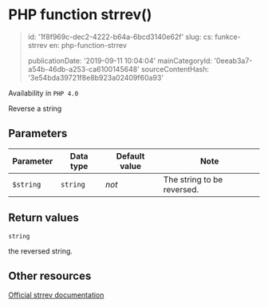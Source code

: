 PHP function strrev()
=====================

> id: '1f8f969c-dec2-4222-b64a-6bcd3140e62f'
> slug:
> 	cs: funkce-strrev
> 	en: php-function-strrev
> 
> publicationDate: '2019-09-11 10:04:04'
> mainCategoryId: '0eeab3a7-a54b-46db-a253-ca6100145648'
> sourceContentHash: '3e54bda39721f8e8b923a02409f60a93'

Availability in `PHP 4.0`

Reverse a string


Parameters
--------------

| Parameter | Data type | Default value | Note |
|-----|-----|-----|-----|
| `$string` | `string` | *not* | The string to be reversed. |


Return values
----------------

`string`

the reversed string.

Other resources
------------

[Official strrev documentation](https://www.php.net/manual/en/function.strrev.php)
